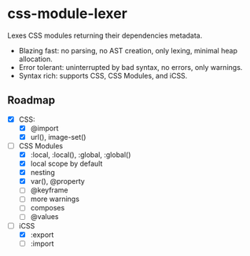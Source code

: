 # css-module-lexer

Lexes CSS modules returning their dependencies metadata.

- Blazing fast: no parsing, no AST creation, only lexing, minimal heap allocation.
- Error tolerant: uninterrupted by bad syntax, no errors, only warnings.
- Syntax rich: supports CSS, CSS Modules, and iCSS.

## Roadmap

- [x] CSS:
  - [x] @import
  - [x] url(), image-set()
- [ ] CSS Modules
  - [x] :local, :local(), :global, :global()
  - [x] local scope by default
  - [x] nesting
  - [x] var(), @property
  - [ ] @keyframe
  - [ ] more warnings
  - [ ] composes
  - [ ] @values
- [ ] iCSS
  - [x] :export
  - [ ] :import
